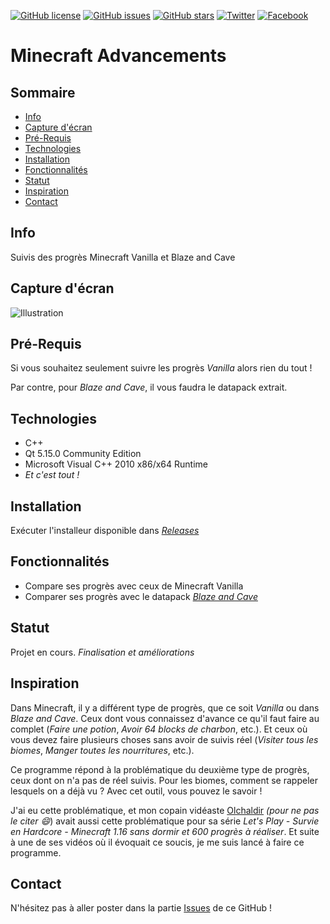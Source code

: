 [![GitHub license](https://img.shields.io/github/license/Chucky2401/Minecraft-Advancements)](https://github.com/Chucky2401/Minecraft-Advancements/blob/master/LICENSE.md) [![GitHub issues](https://img.shields.io/github/issues/Chucky2401/Minecraft-Advancements?style=plastic)](https://github.com/Chucky2401/Minecraft-Advancements/issues) [![GitHub stars](https://img.shields.io/github/stars/Chucky2401/Minecraft-Advancements)](https://github.com/Chucky2401/Minecraft-Advancements/stargazers) [![Twitter](https://img.shields.io/twitter/url?style=social&url=https%3A%2F%2Ftwitter.com%2FGoCChucky2401)](https://twitter.com/intent/tweet?text=Wow:&url=https%3A%2F%2Fgithub.com%2FChucky2401%2FMinecraft-Advancements) [![Facebook](https://img.shields.io/twitter/url?label=Facebook&logo=facebook&style=social&url=https%3A%2F%2Fwww.facebook.com%2FChucky2401.GoC%2F)](https://www.facebook.com/Chucky2401.GoC/)



# Minecraft Advancements

## Sommaire

+ [Info](#info)
+ [Capture d'écran](#capture-décran)
+ [Pré-Requis](#pré-requis)
+ [Technologies](#technologies)
+ [Installation](#Installation)
+ [Fonctionnalités](#fonctionnalités)
+ [Statut](#statut)
+ [Inspiration](#inspiration)
+ [Contact](#inspiration)

## Info

Suivis des progrès Minecraft Vanilla et Blaze and Cave

## Capture d'écran

![Illustration](https://i.imgur.com/e3Wn8aj.png)

## Pré-Requis

Si vous souhaitez seulement suivre les progrès *Vanilla* alors rien du tout !

Par contre, pour *Blaze and Cave*, il vous faudra le datapack extrait.

## Technologies

+ C++
+ Qt 5.15.0 Community Edition
+ Microsoft Visual C++ 2010 x86/x64 Runtime
+ *Et c'est tout !*

## Installation

Exécuter l'installeur disponible dans [*Releases*](https://github.com/Chucky2401/Minecraft-Advancements/releases)

## Fonctionnalités

+ Compare ses progrès avec ceux de Minecraft Vanilla
+ Comparer ses progrès avec le datapack [*Blaze and Cave*](https://www.planetminecraft.com/data-pack/blazeandcave-s-advancements-pack-1-12/ "PlanetMinecraft")

## Statut

Projet en cours. *Finalisation et améliorations*

## Inspiration

Dans Minecraft, il y a différent type de progrès, que ce soit *Vanilla* ou dans *Blaze and Cave*. Ceux dont vous connaissez d'avance ce qu'il faut faire au complet (*Faire une potion*, *Avoir 64 blocks de charbon*, etc.). Et ceux où vous devez faire plusieurs choses sans avoir de suivis réel (*Visiter tous les biomes*, *Manger toutes les nourritures*, etc.).

Ce programme répond à la problématique du deuxième type de progrès, ceux dont on n'a pas de réel suivis. Pour les biomes, comment se rappeler lesquels on a déjà vu ? Avec cet outil, vous pouvez le savoir !

J'ai eu cette problématique, et mon copain vidéaste [Olchaldir](https://www.youtube.com/channel/UCyiDEVOTRt2Qf4P52A4zkRw "Chaîne Youtube") *(pour ne pas le citer :smile:*) avait aussi cette problématique pour sa série *Let's Play - Survie en Hardcore - Minecraft 1.16 sans dormir et 600 progrès à réaliser*. Et suite à une de ses vidéos où il évoquait ce soucis, je me suis lancé à faire ce programme.

## Contact

N'hésitez pas à aller poster dans la partie [Issues](https://github.com/Chucky2401/Minecraft-Advancements/issues "Bug/Amélioration") de ce GitHub !

